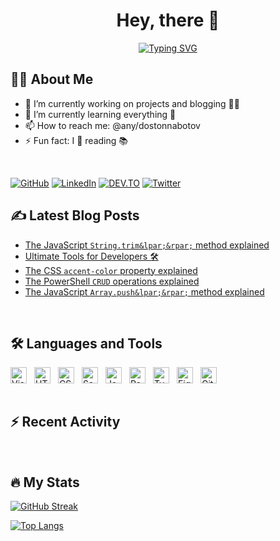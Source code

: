 <h1 align="center">Hey, there 👋</h1>

<p align="center">
  <a href="https://git.io/typing-svg"><img src="https://readme-typing-svg.demolab.com?font=Fira+Code&size=24&pause=1000&color=31ABE1&center=true&width=435&lines=Frontend+Developer+;Tech+Blogger+;Avid+Science+Reader+;and+Passionate+Learner!;Nice+to+meet+you..." alt="Typing SVG" /></a>
</p>

## 👨‍💻 About Me

- 🔭 I’m currently working on projects and blogging 👨‍💻
- 🌱 I’m currently learning everything 🤣
- 📫 How to reach me: @any/dostonnabotov
- ⚡ Fun fact: I 💙 reading 📚

<br />

[![GitHub](https://img.shields.io/badge/github-171515?style=for-the-badge&logo=github&logoColor=white)](https://github.com/dostonnabotov)
[![LinkedIn](https://img.shields.io/badge/Twitter-00ACEE?style=for-the-badge&logo=twitter&logoColor=white)](https://twitter.com/dostonnabotov)
[![DEV.TO](https://img.shields.io/badge/DEV.TO-black?style=for-the-badge&logo=dev.to&logoColor=white)](https://dev.to/dostonnabotov)
[![Twitter](https://img.shields.io/badge/LinkedIn-0077B5?style=for-the-badge&logo=linkedin&logoColor=white)](https://www.linkedin.com/in/dostonnabotov)

## ✍ Latest Blog Posts
<!-- BLOG-POST-LIST:START -->
- [The JavaScript `String.trim&lpar;&rpar;` method explained](https://dev.to/dostonnabotov/the-javascript-stringtrim-method-explained-4b61)
- [Ultimate Tools for Developers 🛠](https://dev.to/dostonnabotov/ultimate-tools-for-developers-2aj2)
- [The CSS `accent-color` property explained](https://dev.to/dostonnabotov/the-css-accent-color-property-explained-4h9o)
- [The PowerShell `CRUD` operations explained](https://dev.to/dostonnabotov/the-powershell-crud-operations-explained-1kn9)
- [The JavaScript `Array.push&lpar;&rpar;` method explained](https://dev.to/dostonnabotov/the-javascript-arraypush-method-explained-5d4m)
<!-- BLOG-POST-LIST:END -->

<br />

## 🛠 Languages and Tools

<!-- TODO: icons for light and dark mode -->

<div style="display: flex; align-items: center; gap: .75rem; flex-wrap: wrap">
  <img alt="Visual Studio Code" width="26px" src="https://cdn.jsdelivr.net/gh/devicons/devicon/icons/vscode/vscode-original.svg" />
  <img alt="HTML5" width="26px" src="https://cdn.jsdelivr.net/gh/devicons/devicon/icons/html5/html5-original.svg" />
  <img alt="CSS3" width="26px" src="https://cdn.jsdelivr.net/gh/devicons/devicon/icons/css3/css3-original.svg" />
  <img alt="Sass" width="26px" src="https://cdn.jsdelivr.net/gh/devicons/devicon/icons/sass/sass-original.svg" />
  <img alt="JavaScript" width="26px" src="https://cdn.jsdelivr.net/gh/devicons/devicon/icons/javascript/javascript-original.svg" />
  <img alt="React" width="26px" src="https://cdn.jsdelivr.net/gh/devicons/devicon/icons/react/react-original.svg" />
  <img alt="TypeScript" width="26px" src="https://cdn.jsdelivr.net/gh/devicons/devicon/icons/typescript/typescript-original.svg" />
  <img alt="Figma" width="26px" src="https://cdn.jsdelivr.net/gh/devicons/devicon/icons/figma/figma-original.svg" />
  <img alt="Git" width="26px" src="https://cdn.jsdelivr.net/gh/devicons/devicon/icons/git/git-original.svg" />
</div>

<br />

## ⚡ Recent Activity

<!--START_SECTION:activity-->
<!--END_SECTION:activity-->

<br />

## 🔥 My Stats

[![GitHub Streak](http://github-readme-streak-stats.herokuapp.com?user=dostonnabotov&theme=dark&hide_border=true)](https://git.io/streak-stats)

[![Top Langs](https://github-readme-stats.vercel.app/api/top-langs/?username=dostonnabotov&layout=compact&hide_border=true&theme=dark)](https://github.com/anuraghazra/github-readme-stats)
